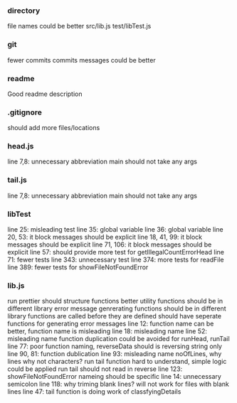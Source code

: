 ### directory 
file names could be better
src/lib.js
test/libTest.js

### git 
fewer commits
commits messages could be better

### readme
Good readme description

### .gitignore 
should add more files/locations

### head.js 
line 7,8: unnecessary abbreviation
main should not take any args

### tail.js 
line 7,8: unnecessary abbreviation
main should not take any args

### libTest 
line 25: misleading test
line 35: global variable
line 36: global variable
line 20, 53: it block messages should be explicit
line 18, 41, 99: it block messages should be explicit
line 71, 106: it block messages should be explicit
line 57: should provide more test for getIllegalCountErrorHead
line 71: fewer tests
line 343: unnecessary test
line 374: more tests for readFile
line 389: fewer tests for showFileNotFoundError

### lib.js 
run prettier
should structure functions better
utility functions should be in different library
error message genrerating functions should be in different library
functions are called before they are defined
should have seperate functions for generating error messages
line 12: function name can be better, function name is misleading
line 18: misleading name
line 52: misleading name
function duplication could be avoided for runHead, runTail
line 77: poor function naming, reverseData should is reversing string only
line 90, 81: function dublication
line 93: misleading name  noOfLines, why lines why not characters?
run tail function hard to understand, simple logic could be applied
run tail   should not read in reverse
line 123: showFileNotFoundError  nameing should be specific
line 14: unnecessary semicolon
line 118: why triming blank lines? will not work for files with blank lines
line 47: tail function is doing work of classfyingDetails
